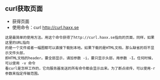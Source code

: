 ## curl获取页面
* 获得页面
* 使用命令：curl http://curl.haxx.se
```
这是最简单的使用方法。用这个命令获得了http://curl.haxx.se指向的页面，同样，如果这里的URL指向
的是一个文件或者一幅图都可以直接下载到本地。如果下载的是HTML文档，那么缺省的将不显示文件头部，
即HTML文档的header。要全部显示，请加参数 -i，要只显示头部，用参数 -I。任何时候，可以使用 -v 命令
看curl是怎样工作的，它向服务器发送的所有命令都会显示出来。为了断点续传，可以使用-r参数来指定传输范围。
```